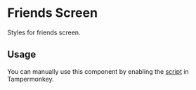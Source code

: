 # Friends Screen

Styles for friends screen.

## Usage

You can manually use this component by enabling the [script](https://raw.githubusercontent.com/Neutrxl/Themed/main/Friends/FriendsScreen/FriendsScreen.user.js) in Tampermonkey.